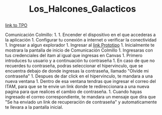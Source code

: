 # <p align="center" >Los_Halcones_Galacticos </p>
[link to TPO](https://github.com/Ingenieria-de-Software-ITAM-2020/Halcones_Galacticos/blob/main/TPO.md)


Comunicación Colmillo:
1.
    1. Encender el dispositivo en el que accederas a la aplicación
    1. Configurar tu conexión a internet o verificar la conectividad
    1. Ingresar a algun explorador
    1. Ingresar al [link Prototipo](https://pr.to/9Q0PLU/)
    1. Inicialmente te mostrara la pantalla de inicio de Comunicación Colmillo
    1. Ingresaras con tus credenciales del itam al igual que ingresas en Canvas
    1. Primero introduces tu usuario y a continuación tu contraseña
    1. En caso de que no recuerdes tu contraseña, podras seleccionar el hipervinculo, que se encuentra debajo de donde ingresas la contraseña, llamado "Olvide mi contraseña"
      1. Despues de dar click en el hipervinculo, te mandara a una nueva ventana
      1. Dentro de esa ventana tendras que ingresar el correo del ITAM, para que se te envie un link donde te redireccionara a una nueva pagina para que realices el cambio de contraseña.
      1. Cuando hayas ingresado el correo correspondiente, te mandara un mensaje que dira que "Se ha enviado un link de recuperación de contraseña" y automaticamente te llevara a la pantalla inicial.
      

